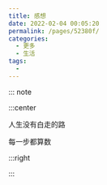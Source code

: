 ```yaml
---
title: 感想
date: 2022-02-04 00:05:20
permalink: /pages/52380f/
categories:
  - 更多
  - 生活
tags:
  - 
---
```

::: note

:::center

人生没有白走的路<br>

每一步都算数<br>

:::right

 <Badge text="2022/02/04 00:08:50" /> 

:::